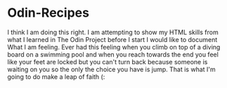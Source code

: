 # Odin-Recipes
I think I am doing this right. I am attempting to show my HTML skills from what I learned in The Odin Project before I start I would like to document What I am feeling.
Ever had this feeling when you climb on top of a diving board on a swimming pool and when you reach towards the end you feel like your feet are locked but you can't turn back because someone is waiting on you so the only the choice you have is jump.
That is what I'm going to do make a leap of faith (:
